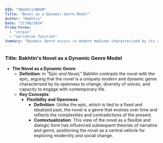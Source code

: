 ```yaml
---
UID: "5BakhtinNDGM"
Title: "Novel as a Dynamic Genre Model"
Author: "Bakhtin"
Date: "27/08/2024"
Prima-Forma:
  - "corpus"
  - "narrative function"
Summary: "Dynamic Genre occurs in modern mediums characterized by its openness to change, diversity of voices, and capacity to engage with contemporary life."
---
```


### Title: **Bakhtin's Novel as a Dynamic Genre Model**
- **The Novel as a Dynamic Genre**:
  - **Definition**: In *"Epic and Novel,"* Bakhtin contrasts the novel with the epic, arguing that the novel is a uniquely modern and dynamic genre characterized by its openness to change, diversity of voices, and capacity to engage with contemporary life.
  - **Key Concepts**:
    - **Flexibility and Openness**:
      - **Definition**: Unlike the epic, which is tied to a fixed and idealized past, the novel is a genre that evolves over time and reflects the complexities and contradictions of the present.
      - **Contextualization**: This view of the novel as a flexible and dialogic form has influenced subsequent theories of narrative and genre, positioning the novel as a central vehicle for exploring modernity and social change.